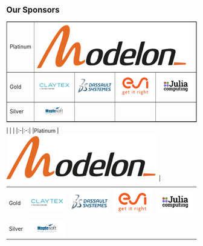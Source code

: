 ## Our Sponsors
<table border="1">
    <tr>
        <td>Platinum</td>
        <td colspan="4"><img src="modelon.jpg" width=400></td>
    </tr>
    <tr>
        <td>Gold</td>
        <td><img src="claytex.jpg" width=250></td>
        <td><img src="3ds2.jpeg" width=250></td>
        <td><img src="2020_11_04_MKTG_ESI_Logo_ColorTagline_rgb.png" width=250</td>
        <td><img src="juliacomputing.jpg" width=250></td>
    </tr>
    <tr>
        <td>Silver</td>
        <td><img src="maplesoft.jpg" width=250></td>
        <td></td>
        <td></td>
        <td></td>
    </tr>
</table>
| | |
|:-|:-:|
|Platinum |<img src="modelon.jpg" width=400> |

| | | | | |
|:-|:-:|:-:|:-:|:-:|
|Gold |<img src="claytex.jpg" width=250>|<img src="3ds2.jpeg" width=250>|<img src="2020_11_04_MKTG_ESI_Logo_ColorTagline_rgb.png" width=250>|<img src="juliacomputing.jpg" width=250>|
|Silver|<img src="maplesoft.jpg" width=250>| | | |
